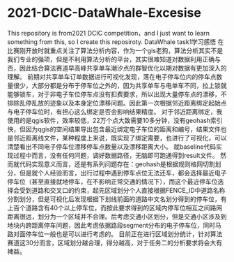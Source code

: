 # 2021-DCIC-DataWhale-Excesise
This repository is from2021 DCIC competition，and I just want to learn something from this, so I create this reposiroty.
DataWhale task1学习感悟
在比赛刚开放时就重点关注了算法分析内容，作为一个gis老狗，算法分析其实不是我们专业的强项，但是不利用算法分析的平台，其实很难知道对数据利用正确与否，因此结合算法赛道早高峰共享单车潮汐点的群智优化以期对数据有更加深入的理解。
前期对共享单车订单数据进行可视化发现，落在电子停车位内的停车点数量很少，大部分都是分布于停车位之外的，因为共享单车与电单车不同，拉上锁就能够锁车，对于非电子车位停车点没有扣费要求，所以出现大量停车点的漂移，不排除乱停乱放的迹象以及本身定位漂移问题。因此第一次根据邻近距离绑定起始点与电子停车位时，有担心这么绑定是否会影响结果精度。
对于邻近距离绑定，我使用的是qgis软件，效率较低，22万个点大致需要10多分钟，没有geohash索引快，但因为qgis的空间结果导出包含最近绑定电子车位的距离和编号，结果文件也是邻近距离线文件，某种程度上来说，既实现了绑定需要，也进行了可视化，可以清楚看出不同电子停车位漂移停车点数量以及漂移距离大小。
就baseline代码实现过程中而言，没有任何问题，调好数据路径，无脑即可跑通得到result文件。
然而就代码实现意义而言，还是有系列问题存在：geohash是根据规则格网切割划分，但是就个人经验而言，出行过程中遇到停车点位无法还车，都会选择最近电子停车位（甚至直接就地停车，在不影响正常交通的情况下），而这个最近停车位选择会受到道路和交叉口的约束，起先区域划分个人直接根据FENCE_ID中道路名称分割划分，但是可视化后发现根据下划线前面的道路中文名划分得到的停车位，有上百个道路含有40个以上停车位，而按此要求得到的区域内停车位相互之间路网距离很远，划分为一个区域并不合理。后考虑交通小区划分，但是交通小区涉及到地块内跨距离停车问题，因此考虑依据路段segment分布的电子停车位，同时马路对面停车位一般也是可以进行考虑的。
目前正在进行区域划分统计，针对算法赛道这30分而言，区域划分越合理，得分越高，对于任务二的分析要求将会大有裨益。

